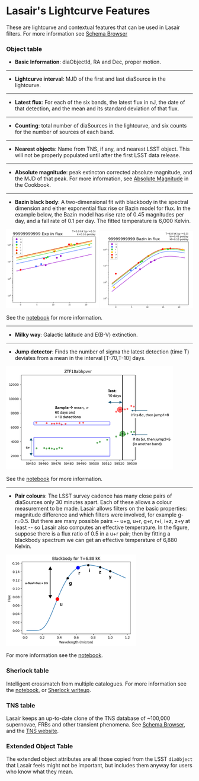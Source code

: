 # Lasair's Lightcurve Features

These are lightcurve and contextual features that can be used in Lasair filters.
For more information see [Schema Browser]({%lasairurl%}/schema)

### Object table
- **Basic Information**: diaObjectId, RA and Dec, proper motion.

----
- **Lightcurve interval**: MJD of the first and last diaSource in the lightcurve.

----
- **Latest flux**: For each of the six bands, the latest flux in nJ, 
the date of that detection, and the mean and its standard deviation of that flux.

----
- **Counting**: total number of diaSources in the lightcurve, 
and six counts for the number of sources of each band.

----
- **Nearest objects**: Name from TNS, if any, and nearest LSST object.
This will not be properly populated until after the first LSST data release.

----
- **Absolute magnitude**: peak extincton corrected absolute magnitude, 
and the MJD of that peak. For more information, see 
[Absolute Magnitude](cookbook.html#absolute-magnitude) in the Cookbook.

----
- **Bazin black body**: A two-dimensional fit with blackbody in the 
spectral dimension and either exponential flux rise or Bazin model for flux.
In the example below, the Bazin model has rise rate of 0.45 magnitudes per day, 
and a fall rate of 0.1 per day. The fitted temperature is 6,000 Kelvin.

<img src="../_images/BBB/99999999999_e.png" width="250"/>
<img src="../_images/BBB/99999999999_b.png" width="250"/>

See the [notebook](https://github.com/lsst-uk/lasair-examples/blob/main/notebooks/features/6_bazinBlackBody.ipynb) for more information.

----
- **Milky way**: Galactic latitude and E(B-V) extinction.

----
- **Jump detector**: Finds the number of sigma the latest detection (time T)
 deviates from a mean in the interval [T-70,T-10] days. 

<img src="../_images/jump/jump_image.png" width="450"/>

See the [notebook](https://github.com/lsst-uk/lasair-examples/blob/main/notebooks/features/3_jumpFromMean.ipynb) for more information.

----
- **Pair colours**: The LSST survey cadence has many close pairs of diaSources
only 30 minutes apart. Each of these allows a colour measurement to be made.
Lasair allows filters on the basic properties: magnitude difference and 
which filters were involved, for example g-r=0.5. But there are many 
possible pairs -- u+g, u+r, g+r, r+i,  i+z,  z+y at least -- so Lasair
also computes an effective temperature. In the figure, suppose there is a 
flux ratio of 0.5 in a u+r pair; then by fitting a blackbody spectrum
we can get an effective temperature of 6,880 Kelvin.

<img src="../_images/pair/u_r.png" width="350"/>

For more information see the [notebook](https://github.com/lsst-uk/lasair-examples/blob/main/notebooks/features/5_pair.ipynb).

### Sherlock table
Intelligent crossmatch from multiple catalogues.
For more information see the [notebook](https://github.com/lsst-uk/lasair-examples/blob/main/notebooks/features/2_sherlock.ipynb), or
[Sherlock writeup](core_functions/sherlock.html).

### TNS table
Lasair keeps an up-to-date clone of the TNS database of ~100,000 supernovae, 
FRBs and other transient phenomena. See 
[Schema Browser]({%lasairurl%}/schema), and the [TNS website](https://www.wis-tns.org/).

### Extended Object Table
The extended object attributes are all those copied from the LSST `diaObject` that Lasair feels might not be important,
but includes them anyway for users who know what they mean.

